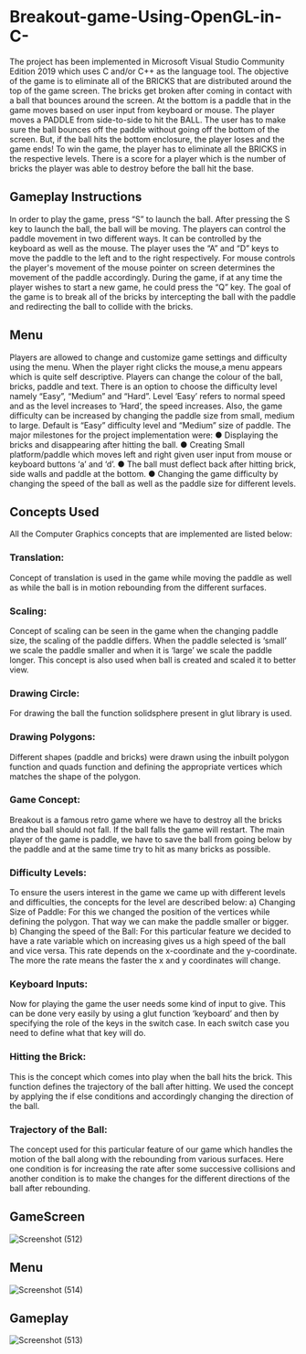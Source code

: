 # Breakout-game-Using-OpenGL-in-C-
The project has been implemented in Microsoft Visual Studio Community Edition 2019 which uses C and/or C++ as the language tool. The objective of the game is to eliminate all of the BRICKS that are distributed around the top of the game screen. The bricks get broken after coming in contact with a ball that bounces around the screen. At the bottom is a paddle that in the game moves based on user input from keyboard or mouse. The player moves a PADDLE from side-to-side to hit the BALL. The user has to make sure the ball bounces off the paddle without going off the bottom of the screen. But, if the ball hits the bottom enclosure, the player loses and the game ends! To win the game, the player has to eliminate all the BRICKS in the respective levels. There is a score for a player which is the number of bricks the player was able to destroy before the ball hit the base.

## Gameplay Instructions
In order to play the game, press “S” to launch the ball. After pressing the S key to launch the ball, the ball will be moving.
The players can control the paddle movement in two different ways. It can be controlled by the keyboard as well as the mouse. The player uses the “A” and “D” keys
to move the paddle to the left and to the right respectively. 
For mouse controls the player's movement of the mouse pointer on screen determines the movement of the paddle accordingly.
During the game, if at any time the player wishes to start a new game, he could press the “Q” key.
The goal of the game is to break all of the bricks by intercepting the ball with the paddle and redirecting the ball to collide with the bricks.

## Menu
Players are allowed to change and customize game settings and difficulty using the menu. 
When the player right clicks the mouse,a menu appears which is quite self descriptive. Players can change the colour of the ball, bricks, paddle and text. There is an option to choose the difficulty level namely “Easy”, “Medium” and “Hard”. 
Level ‘Easy’ refers to normal speed and as the level increases to ‘Hard’, the speed increases. Also, the game difficulty can be increased by changing the paddle size from small, medium to large.
Default is “Easy” difficulty level and “Medium” size of paddle.
The major milestones for the project implementation were: 
● Displaying the bricks and disappearing after hitting the ball.
● Creating Small platform/paddle which moves left and right given user input from mouse or keyboard buttons ‘a’ and ‘d’. 
● The ball must deflect back after hitting brick, side walls and paddle at the bottom.
● Changing the game difficulty by changing the speed of the ball as well as the paddle size for different levels.

## Concepts Used
All the Computer Graphics concepts that are implemented are listed below:

### Translation: 
Concept of translation is used in the game while moving the paddle as well as while the ball is in motion rebounding from the different surfaces.

### Scaling: 
Concept of scaling can be seen in the game when the changing paddle size, the scaling of the paddle differs. When the paddle selected is ‘small’ we scale the paddle smaller and when it is ‘large’ we scale the paddle longer. This concept is also used when ball is created and scaled it to better view.

### Drawing Circle: 
For drawing the ball the function solidsphere present in glut library is used.

### Drawing Polygons: 
Different shapes (paddle and bricks) were drawn using the inbuilt polygon function and quads function and defining the appropriate vertices which matches the shape of
the polygon.

### Game Concept: 
Breakout is a famous retro game where we have to destroy all the bricks and the ball should not fall. If the ball falls the game will restart. The main player of the game is
paddle, we have to save the ball from going below by the paddle and at the same time try to hit as many bricks as possible.

### Difficulty Levels: 
To ensure the users interest in the game we came up with different levels and difficulties, the concepts for the level are described below:
a) Changing Size of Paddle: For this we changed the position of the vertices while defining the polygon. That way we can make the paddle smaller or bigger.
b) Changing the speed of the Ball: For this particular feature we decided to have a rate variable which on increasing gives us a high speed of the ball and vice versa. This
rate depends on the x-coordinate and the y-coordinate. The more the rate means the faster the x and y coordinates will change.

### Keyboard Inputs: 
Now for playing the game the user needs some kind of input to give. This can be done very easily by using a glut function ‘keyboard’ and then by specifying the role of
the keys in the switch case. In each switch case you need to define what that key will do.

### Hitting the Brick: 
This is the concept which comes into play when the ball hits the brick. This function defines the trajectory of the ball after hitting. We used the concept by applying the if
else conditions and accordingly changing the direction of the ball. 

### Trajectory of the Ball: 
The concept used for this particular feature of our game which handles the motion of the ball along with the rebounding from various surfaces. Here one condition is for increasing the rate after some successive collisions and another condition is to make the changes for the different directions of the ball after rebounding.

## GameScreen
![Screenshot (512)](https://user-images.githubusercontent.com/56537415/129949257-ac6ef605-cd0d-4a40-a688-69c0ac8878a3.png)

## Menu
![Screenshot (514)](https://user-images.githubusercontent.com/56537415/129949260-81520242-b89c-4bf6-9f18-7ea55e154bc0.png)

## Gameplay
![Screenshot (513)](https://user-images.githubusercontent.com/56537415/129949262-22466c32-6709-4626-a875-2eb7737fa689.png)
